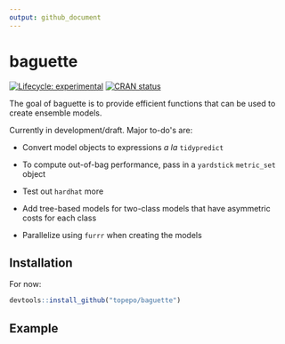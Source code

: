 ```yaml
---
output: github_document
---
```


<!-- README.md is generated from README.Rmd. Please edit that file -->


# baguette

<!-- badges: start -->
[![Lifecycle: experimental](https://img.shields.io/badge/lifecycle-experimental-orange.svg)](https://www.tidyverse.org/lifecycle/#experimental)
[![CRAN status](https://www.r-pkg.org/badges/version/baguette)](https://cran.r-project.org/package=baguette)
<!-- badges: end -->

The goal of baguette is to provide efficient functions that can be used to create ensemble models. 

Currently in development/draft. Major to-do's are:

 * Convert model objects to expressions _a la_ `tidypredict`
  
 * To compute out-of-bag performance, pass in a `yardstick` `metric_set` object

 * Test out `hardhat` more

 * Add tree-based models for two-class models that have asymmetric costs for each class 

 * Parallelize using `furrr` when creating the models

## Installation

For now:

``` r
devtools::install_github("topepo/baguette")
```

## Example

